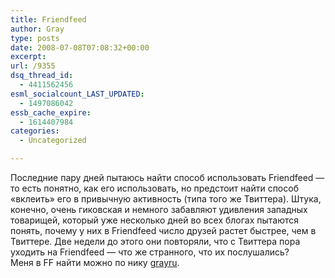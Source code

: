 ```yaml
---
title: Friendfeed
author: Gray
type: posts
date: 2008-07-08T07:08:32+00:00
excerpt:
url: /9355
dsq_thread_id:
  - 4411562456
esml_socialcount_LAST_UPDATED:
  - 1497086042
essb_cache_expire:
  - 1614407984
categories:
  - Uncategorized

---
```








Последние пару дней пытаюсь найти способ использовать Friendfeed &#8212; то есть понятно, как его использовать, но предстоит найти способ &#171;вклеить&#187; его в привычную активность (типа того же Твиттера). Штука, конечно, очень гиковская и немного забавляют удивления западных товарищей, который уже несколько дней во всех блогах пытаются понять, почему у них в Friendfeed число друзей растет быстрее, чем в Твиттере. Две недели до этого они повторяли, что с Твиттера пора уходить на Friendfeed &#8212; что же странного, что их послушались?  
Меня в FF найти можно по нику <a href="http://friendfeed.com/grayru" target="_blank">grayru</a>.